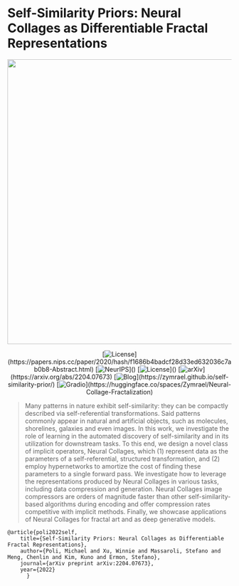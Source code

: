 # Self-Similarity Priors: Neural Collages as Differentiable Fractal Representations

<p align="center">
<img src="https://github.com/DiffEqML/diffeqml-media/blob/main/animations/collage_intro.gif", width="640" >
</p>
<div align="center">
      

[![License](https://img.shields.io/badge/License-MIT-black.svg?)](https://papers.nips.cc/paper/2020/hash/f1686b4badcf28d33ed632036c7ab0b8-Abstract.html)
[![NeurIPS](https://img.shields.io/badge/NeurIPS-2022-red.svg?)]()
[![License](https://img.shields.io/badge/License-MIT-black.svg?)]()
[![arXiv](https://img.shields.io/badge/arXiv-2204.07673-purple.svg?)](https://arxiv.org/abs/2204.07673)
[![Blog](https://img.shields.io/badge/Blog-blue.svg?)](https://zymrael.github.io/self-similarity-prior/)
[![Gradio](https://img.shields.io/badge/Gradio-Demo-orange.svg?)](https://huggingface.co/spaces/Zymrael/Neural-Collage-Fractalization)

</div>


> Many patterns in nature exhibit self-similarity: they can be compactly described via self-referential transformations. Said patterns commonly appear in natural and artificial objects, such as molecules, shorelines, galaxies and even images. In this work, we investigate the role of learning in the automated discovery of self-similarity and in its utilization for downstream tasks. To this end, we design a novel class of implicit operators, Neural Collages, which (1) represent data as the parameters of a self-referential, structured transformation, and (2) employ hypernetworks to amortize the cost of finding these parameters to a single forward pass. We investigate how to leverage the representations produced by Neural Collages in various tasks, including data compression and generation. Neural Collages image compressors are orders of magnitude faster than other self-similarity-based algorithms during encoding and offer compression rates competitive with implicit methods. Finally, we showcase applications of Neural Collages for fractal art and as deep generative models.

```
@article{poli2022self,
    title={Self-Similarity Priors: Neural Collages as Differentiable Fractal Representations},
    author={Poli, Michael and Xu, Winnie and Massaroli, Stefano and Meng, Chenlin and Kim, Kuno and Ermon, Stefano}, 
    journal={arXiv preprint arXiv:2204.07673}, 
    year={2022}
      }
```
